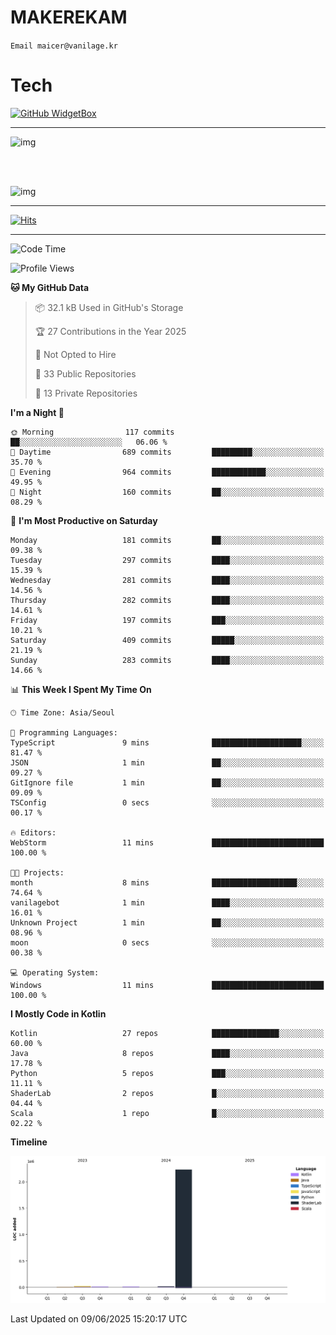 # MAKEREKAM

`Email maicer@vanilage.kr`

# Tech

[![GitHub WidgetBox](https://github-widgetbox.vercel.app/api/skills?languages=python,js,ts,c,cpp,cs,java,kotlin,bash,md,html,css,xml,yaml,swift,powershell,json,R,SQL,php&tools=git,npm,gradle,nodejs,vercel,nginx&includeNames=true&theme=darkmode)](https://github.com/Jurredr/github-widgetbox)

---

![img](https://github-readme-stats.vercel.app/api/top-langs/?username=MAKEREKAM&layout=compact&theme=gruvbox)

<br>
<br>

![img](https://github-readme-stats.vercel.app/api/?username=MAKEREKAM&layout=compact&theme=gruvbox)

---

[![Hits](https://hits.seeyoufarm.com/api/count/incr/badge.svg?url=https%3A%2F%2Fgithub.com%2FMAKEREKAM&count_bg=%234A49D1&title_bg=%23555555&icon=&icon_color=%23E7E7E7&title=방문&edge_flat=false)](https://hits.seeyoufarm.com)

---

<!--START_SECTION:waka-->
![Code Time](http://img.shields.io/badge/Code%20Time-323%20hrs%2011%20mins-blue)

![Profile Views](http://img.shields.io/badge/Profile%20Views-0-blue)

**🐱 My GitHub Data** 

> 📦 32.1 kB Used in GitHub's Storage 
 > 
> 🏆 27 Contributions in the Year 2025
 > 
> 🚫 Not Opted to Hire
 > 
> 📜 33 Public Repositories 
 > 
> 🔑 13 Private Repositories 
 > 
**I'm a Night 🦉** 

```text
🌞 Morning                117 commits         ██░░░░░░░░░░░░░░░░░░░░░░░   06.06 % 
🌆 Daytime                689 commits         █████████░░░░░░░░░░░░░░░░   35.70 % 
🌃 Evening                964 commits         ████████████░░░░░░░░░░░░░   49.95 % 
🌙 Night                  160 commits         ██░░░░░░░░░░░░░░░░░░░░░░░   08.29 % 
```
📅 **I'm Most Productive on Saturday** 

```text
Monday                   181 commits         ██░░░░░░░░░░░░░░░░░░░░░░░   09.38 % 
Tuesday                  297 commits         ████░░░░░░░░░░░░░░░░░░░░░   15.39 % 
Wednesday                281 commits         ████░░░░░░░░░░░░░░░░░░░░░   14.56 % 
Thursday                 282 commits         ████░░░░░░░░░░░░░░░░░░░░░   14.61 % 
Friday                   197 commits         ███░░░░░░░░░░░░░░░░░░░░░░   10.21 % 
Saturday                 409 commits         █████░░░░░░░░░░░░░░░░░░░░   21.19 % 
Sunday                   283 commits         ████░░░░░░░░░░░░░░░░░░░░░   14.66 % 
```


📊 **This Week I Spent My Time On** 

```text
🕑︎ Time Zone: Asia/Seoul

💬 Programming Languages: 
TypeScript               9 mins              ████████████████████░░░░░   81.47 % 
JSON                     1 min               ██░░░░░░░░░░░░░░░░░░░░░░░   09.27 % 
GitIgnore file           1 min               ██░░░░░░░░░░░░░░░░░░░░░░░   09.09 % 
TSConfig                 0 secs              ░░░░░░░░░░░░░░░░░░░░░░░░░   00.17 % 

🔥 Editors: 
WebStorm                 11 mins             █████████████████████████   100.00 % 

🐱‍💻 Projects: 
month                    8 mins              ███████████████████░░░░░░   74.64 % 
vanilagebot              1 min               ████░░░░░░░░░░░░░░░░░░░░░   16.01 % 
Unknown Project          1 min               ██░░░░░░░░░░░░░░░░░░░░░░░   08.96 % 
moon                     0 secs              ░░░░░░░░░░░░░░░░░░░░░░░░░   00.38 % 

💻 Operating System: 
Windows                  11 mins             █████████████████████████   100.00 % 
```

**I Mostly Code in Kotlin** 

```text
Kotlin                   27 repos            ███████████████░░░░░░░░░░   60.00 % 
Java                     8 repos             ████░░░░░░░░░░░░░░░░░░░░░   17.78 % 
Python                   5 repos             ███░░░░░░░░░░░░░░░░░░░░░░   11.11 % 
ShaderLab                2 repos             █░░░░░░░░░░░░░░░░░░░░░░░░   04.44 % 
Scala                    1 repo              █░░░░░░░░░░░░░░░░░░░░░░░░   02.22 % 
```



**Timeline**

![Lines of Code chart](https://raw.githubusercontent.com/MAKEREKAM/MAKEREKAM/main/assets/bar_graph.png)


 Last Updated on 09/06/2025 15:20:17 UTC
<!--END_SECTION:waka-->
